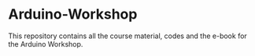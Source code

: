 # Arduino-Workshop
This repository contains all the course material, codes and the e-book for the Arduino Workshop. 
